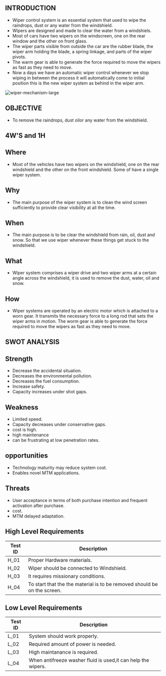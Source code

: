 ## INTRODUCTION

*   Wiper control system is an essential system that used to wipe the raindrops, dust or any water from the windshield.
*   Wipers are designed and made to clear the water from a windshiels. 
*   Most of cars have two wipers on the windscreen, one on the rear window and the other on front glass. 
*   The wiper parts visible from outside the car are the rubber blade, the wiper arm holding the blade, a spring linkage, and parts of the wiper pivots.
*   The warm gear is able to generate the force required to move the wipers as fast as they need to move. 
*   Now a days we have an automatic wiper control whenever we stop wiping in between the process it will automatically come to initial position this is the new wiper system as behind in the wiper arm.

![wiper-mechanism-large](https://user-images.githubusercontent.com/101825270/167987079-ffd12bb7-82a0-4d98-820c-bd7b974eca2b.jpg)


## OBJECTIVE

*   To remove the raindrops, dust oilor any water from the windshield.

## 4W'S and 1H

## Where

*   Most of the vehicles have two wipers on the windshield, one on the rear windshield and the other on the front windshield. Some of have a single wiper system.

## Why

* The main purpose of the wiper system is to clean the wind screen sufficiently to provide clear visibility at all the time.

## When 

* The main purpose is to be clear the windshield from rain, oil, dust and snow. So that we use wiper whenever these things get stuck to the windshield.

## What 

* Wiper system comprises a wiper drive and two wiper arms at a certain angle across the windshield, it is used to remove the dust, water, oil and snow.

## How

* Wiper systems are operated by an electric motor which is attached to a worn gear. It transmits the necessary force to a long rod that sets the wiper arms in motion. The worm gear is able to generate the force required to move the wipers as fast as they need to move.


## SWOT ANALYSIS

## Strength

*   Decrease the accidental situation.
*   Decreases the environmental pollution.
*   Decreases the fuel consumption.
*   Increase safety.
*   Capacity increases under shot gaps.

## Weakness

*   Limited speed.
*   Capacity decreases under conservative gaps.
*   cost is high.
*   high maintenance 
*   can be frustrating at low penetration rates.

## opportunities

*   Technology maturity may reduce system cost.
*   Enables novel MTM applications.

## Threats

*   User acceptance in terms of both purchase intention and frequent activation after purchase.
*   cost.
*   MTM delayed adaptation.

## High Level Requirements

| Test ID |	Description |	
| ------- | ------------- | 
| H_01 |  Proper Hardware materials.|
| H_02 |  Wiper should be connected to Windshield.|
| H_03 |  It requires missionary conditions.|
| H_04 | To start that the the material is to be removed should be  on the screen. |

## Low Level Requirements

| Test ID |	Description |
| ------- |  -------------- | 
| L_01	| System should work properly. |
| L_02 | Required amount of power is needed. |
| L_03	| High maintanance is required. |
| L_04  | When antifreeze washer fluid is used,it can help the wipers. |
